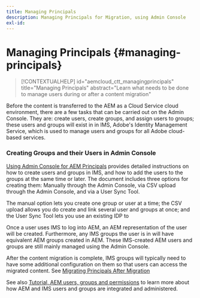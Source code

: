 ```yaml
---
title: Managing Principals
description: Managing Principals for Migration, using Admin Console
exl-id: 
---
```


# Managing Principals {#managing-principals}

>[!CONTEXTUALHELP]
>id="aemcloud_ctt_managingprincipals"
>title="Managing Principals"
>abstract="Learn what needs to be done to manage users during or after a content migration"

Before the content is transferred to the AEM as a Cloud Service cloud environment, there are a few tasks that can be carried out on the Admin Console.  They are: create users, create groups, and assign users to groups; these users and groups will exist in in IMS, Adobe's Identity Management Service, which is used to manage users and groups for all Adobe cloud-based services.

### Creating Groups and their Users in Admin Console

[Using Admin Console for AEM Principals](https://experienceleague.adobe.com/en/docs/experience-manager-cloud-service/content/security/ims-support#how-to-set-up) provides detailed instructions on how to create users and groups in IMS, and how to add the users to the groups at the same time or later.  The document includes three options for creating them: Manually through the Admin Console, via CSV upload through the Admin Console, and via a User Sync Tool.  

The manual option lets you create one group or user at a time; the CSV upload allows you do create and link several user and groups at once; and the User Sync Tool lets you use an existing IDP to

Once a user uses IMS to log into AEM, an AEM representation of the user will be created.  Furthermore, any IMS groups the user is in will have equivalent AEM groups created in AEM.  These IMS-created AEM users and groups are still mainly managed using the Admin Console.

After the content migration is complete, IMS groups will typically need to have some additional configuration on them so that users can access the migrated content.  See [Migrating Principals After Migration](/help/journey-migration/managing-principals-after-migration.md)

See also [Tutorial, AEM users, groups and permissions](https://experienceleague.adobe.com/en/docs/experience-manager-learn/cloud-service/accessing/aem-users-groups-and-permissions) to learn more about how AEM and IMS users and groups are integrated and administered.